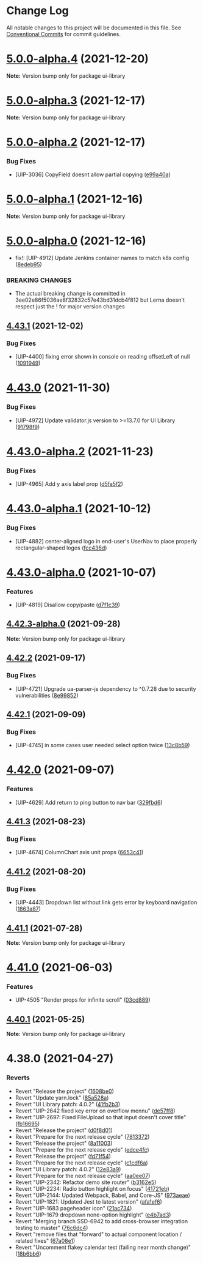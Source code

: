 # Change Log

All notable changes to this project will be documented in this file.
See [Conventional Commits](https://conventionalcommits.org) for commit guidelines.

# [5.0.0-alpha.4](https://hg-od01.corp.pingidentity.com/r/gitweb/compare/ui-library@5.0.0-alpha.3...ui-library@5.0.0-alpha.4) (2021-12-20)

**Note:** Version bump only for package ui-library





# [5.0.0-alpha.3](https://hg-od01.corp.pingidentity.com/r/gitweb/compare/ui-library@5.0.0-alpha.2...ui-library@5.0.0-alpha.3) (2021-12-17)

**Note:** Version bump only for package ui-library





# [5.0.0-alpha.2](https://hg-od01.corp.pingidentity.com/r/gitweb/compare/ui-library@5.0.0-alpha.1...ui-library@5.0.0-alpha.2) (2021-12-17)


### Bug Fixes

* [UIP-3036] CopyField doesnt allow partial copying ([e99a40a](https://hg-od01.corp.pingidentity.com/r/gitweb/commits/e99a40ad20bd9c3595b549541ab9fbe37fa88a85))





# [5.0.0-alpha.1](https://hg-od01.corp.pingidentity.com/r/gitweb/compare/ui-library@5.0.0-alpha.0...ui-library@5.0.0-alpha.1) (2021-12-16)

**Note:** Version bump only for package ui-library





# [5.0.0-alpha.0](https://hg-od01.corp.pingidentity.com/r/gitweb/compare/ui-library@4.43.1...ui-library@5.0.0-alpha.0) (2021-12-16)


* fix!: [UIP-4912] Update Jenkins container names to match k8s config ([8edeb95](https://hg-od01.corp.pingidentity.com/r/gitweb/commits/8edeb95b25adecd8e34c20fb52c6c2f0e552bc4d))


### BREAKING CHANGES

* The actual breaking change is committed in 3ee02e86f5036ae8f32832c57e43bd31dcb4f812 but Lerna doesn't respect just the ! for major version changes





## [4.43.1](https://hg-od01.corp.pingidentity.com/r/gitweb/compare/ui-library@4.43.0...ui-library@4.43.1) (2021-12-02)


### Bug Fixes

* [UIP-4400] fixing error shown in console on reading offsetLeft of null ([1091949](https://hg-od01.corp.pingidentity.com/r/gitweb/commits/1091949eaf97f6578179f9fddbce305fbaac4dac))





# [4.43.0](https://hg-od01.corp.pingidentity.com/r/gitweb/compare/ui-library@4.43.0-alpha.2...ui-library@4.43.0) (2021-11-30)


### Bug Fixes

* [UIP-4972] Update validator.js version to >=13.7.0 for UI Library ([91798f9](https://hg-od01.corp.pingidentity.com/r/gitweb/commits/91798f9ad88b975d00d83a66b24e444be63cc504))





# [4.43.0-alpha.2](https://hg-od01.corp.pingidentity.com/r/gitweb/compare/ui-library@4.43.0-alpha.1...ui-library@4.43.0-alpha.2) (2021-11-23)


### Bug Fixes

* [UIP-4965] Add y axis label prop ([d5fa5f2](https://hg-od01.corp.pingidentity.com/r/gitweb/commits/d5fa5f21f1bf24d19367ad2f2d5cc7cfdeabba1b))





# [4.43.0-alpha.1](https://hg-od01.corp.pingidentity.com/r/gitweb/compare/ui-library@4.43.0-alpha.0...ui-library@4.43.0-alpha.1) (2021-10-12)


### Bug Fixes

* [UIP-4882] center-aligned logo in end-user's UserNav to place properly rectangular-shaped logos ([fcc436d](https://hg-od01.corp.pingidentity.com/r/gitweb/commits/fcc436db50c92808d7d80bbf2d66772ab2109275))





# [4.43.0-alpha.0](https://hg-od01.corp.pingidentity.com/r/gitweb/compare/ui-library@4.42.2...ui-library@4.43.0-alpha.0) (2021-10-07)


### Features

* [UIP-4819] Disallow copy/paste ([d7f1c39](https://hg-od01.corp.pingidentity.com/r/gitweb/commits/d7f1c39972a1f09118aa2fcf48a83eaaa0c35284))





## [4.42.3-alpha.0](https://hg-od01.corp.pingidentity.com/r/gitweb/compare/ui-library@4.42.2...ui-library@4.42.3-alpha.0) (2021-09-28)

**Note:** Version bump only for package ui-library





## [4.42.2](https://hg-od01.corp.pingidentity.com/r/gitweb/compare/ui-library@4.42.1...ui-library@4.42.2) (2021-09-17)


### Bug Fixes

* [UIP-4721] Upgrade ua-parser-js dependency to ^0.7.28 due to security vulnerabilities ([8e99852](https://hg-od01.corp.pingidentity.com/r/gitweb/commits/8e9985268ac31d9cf9320163828dd60477b2c92d))





## [4.42.1](https://hg-od01.corp.pingidentity.com/r/gitweb/compare/ui-library@4.42.0...ui-library@4.42.1) (2021-09-09)


### Bug Fixes

* [UIP-4745] in some cases user needed select option twice ([13c8b59](https://hg-od01.corp.pingidentity.com/r/gitweb/commits/13c8b5974c28d8613621411440205c0b9570ff55))





# [4.42.0](https://hg-od01.corp.pingidentity.com/r/gitweb/compare/ui-library@4.41.3...ui-library@4.42.0) (2021-09-07)


### Features

* [UIP-4629] Add return to ping button to nav bar ([329fbd6](https://hg-od01.corp.pingidentity.com/r/gitweb/commits/329fbd6d15faff8adad53843eb3c282ade52517e))





## [4.41.3](https://hg-od01.corp.pingidentity.com/r/gitweb/compare/ui-library@4.41.2...ui-library@4.41.3) (2021-08-23)


### Bug Fixes

* [UIP-4674] ColumnChart axis unit props ([6653c41](https://hg-od01.corp.pingidentity.com/r/gitweb/commits/6653c41f02e22b76f74a100433b2c19046ad3027))





## [4.41.2](https://hg-od01.corp.pingidentity.com/r/gitweb/compare/ui-library@4.41.1...ui-library@4.41.2) (2021-08-20)


### Bug Fixes

* [UIP-4443] Dropdown list without link gets error by keyboard navigation ([1863a87](https://hg-od01.corp.pingidentity.com/r/gitweb/commits/1863a875b6ff16b4fe328e315bba2221a193fea2))





## [4.41.1](https://hg-od01.corp.pingidentity.com/r/gitweb/compare/ui-library@4.41.0...ui-library@4.41.1) (2021-07-28)

**Note:** Version bump only for package ui-library





# [4.41.0](https://hg-od01.corp.pingidentity.com/r/gitweb/compare/ui-library@4.40.1...ui-library@4.41.0) (2021-06-03)


### Features

* UIP-4505 "Render props for infinite scroll" ([03cd889](https://hg-od01.corp.pingidentity.com/r/gitweb/commits/03cd889682af249801652b9709870b4cae118a78))





## [4.40.1](https://hg-od01.corp.pingidentity.com/r/gitweb/compare/ui-library@4.40.0...ui-library@4.40.1) (2021-05-25)

**Note:** Version bump only for package ui-library





# 4.38.0 (2021-04-27)


### Reverts

* Revert "Release the project" ([1608be0](https://hg-od01.corp.pingidentity.com/r/gitweb/commits/1608be00ef99cfe7256ccc4e6dd5bcaff72462e5))
* Revert "Update yarn.lock" ([85a528a](https://hg-od01.corp.pingidentity.com/r/gitweb/commits/85a528a76772cf3f3f4148b029d199ee15b30f61))
* Revert "UI Library patch: 4.0.2" ([41fb2b3](https://hg-od01.corp.pingidentity.com/r/gitweb/commits/41fb2b3281ee803782358b93997505b2c56a327d))
* Revert "UIP-2642 fixed key error on overflow mennu" ([de57ff8](https://hg-od01.corp.pingidentity.com/r/gitweb/commits/de57ff8bec3acb95e66fc777af069842a8885e09))
* Revert "UIP-2697: Fixed FileUpload so that input doesn't cover title" ([fb16695](https://hg-od01.corp.pingidentity.com/r/gitweb/commits/fb166954393dbd00ef9a51e1294bad7c7f0159be))
* Revert "Release the project" ([d0f8d01](https://hg-od01.corp.pingidentity.com/r/gitweb/commits/d0f8d011b38547d59fcd0a62735a86a4e4f6839a))
* Revert "Prepare for the next release cycle" ([7813372](https://hg-od01.corp.pingidentity.com/r/gitweb/commits/7813372fda7c2341e056bb21fd191d3feb6d0d57))
* Revert "Release the project" ([8a11003](https://hg-od01.corp.pingidentity.com/r/gitweb/commits/8a110035fe7b5156370148a9e688c8786714bad5))
* Revert "Prepare for the next release cycle" ([edce4fc](https://hg-od01.corp.pingidentity.com/r/gitweb/commits/edce4fcc7faebd14ad770685fa4825fc4354d924))
* Revert "Release the project" ([fd71f54](https://hg-od01.corp.pingidentity.com/r/gitweb/commits/fd71f54650810d70dc99ae3e677e5fb5c0699f07))
* Revert "Prepare for the next release cycle" ([c1cdf6a](https://hg-od01.corp.pingidentity.com/r/gitweb/commits/c1cdf6aec3c37058ee8137de57724a2b9c6bf969))
* Revert "UI Library patch: 4.0.2" ([12e83a9](https://hg-od01.corp.pingidentity.com/r/gitweb/commits/12e83a9c73909fe1180c9a2e5b756589aa94c2bf))
* Revert "Prepare for the next release cycle" ([aa0ee07](https://hg-od01.corp.pingidentity.com/r/gitweb/commits/aa0ee07b06afcf9d98a8a47b6936bcc0badbd39d))
* Revert "UIP-2342: Refactor demo site router" ([b3162e5](https://hg-od01.corp.pingidentity.com/r/gitweb/commits/b3162e5821ff144ddee2f9400741dc3c76994776))
* Revert "UIP-2234: Radio button highlight on focus" ([41721eb](https://hg-od01.corp.pingidentity.com/r/gitweb/commits/41721eb031b5be398aec0245d5fccde596aaf9eb))
* Revert "UIP-2144: Updated Webpack, Babel, and Core-JS" ([973aeae](https://hg-od01.corp.pingidentity.com/r/gitweb/commits/973aeae45b5d0a201f1740205d45572b10a461ab))
* Revert "UIP-1821: Updated Jest to latest version" ([afa1ef6](https://hg-od01.corp.pingidentity.com/r/gitweb/commits/afa1ef6e962cdeab9f298eccf9c136e914496ba1))
* Revert "UIP-1683 pageheader icon" ([21ac734](https://hg-od01.corp.pingidentity.com/r/gitweb/commits/21ac734f86e909f7852b5cbfb48b77fb56481e41))
* Revert "UIP-1679 dropdown none-option highlight" ([e4b7ad3](https://hg-od01.corp.pingidentity.com/r/gitweb/commits/e4b7ad313422149f32106cada5b902b9cb56d9de))
* Revert "Merging branch SSD-6942 to add cross-browser integration testing to master" ([76c6dc4](https://hg-od01.corp.pingidentity.com/r/gitweb/commits/76c6dc45147682ba4db1e80675b8df27bb4a8915))
* Revert "remove files that "forward" to actual component location / related fixes" ([67a08e1](https://hg-od01.corp.pingidentity.com/r/gitweb/commits/67a08e1f16888f51df74be6d8d8c58d074c493b8))
* Revert "Uncomment flakey calendar test (failing near month change)" ([18b6bb6](https://hg-od01.corp.pingidentity.com/r/gitweb/commits/18b6bb61e10770f9d75a6e12bf516e23978848b6))
